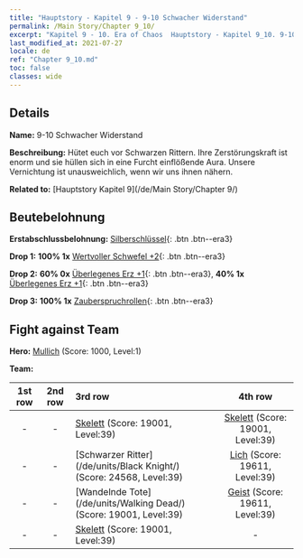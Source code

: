 ```yaml
---
title: "Hauptstory - Kapitel 9 - 9-10 Schwacher Widerstand"
permalink: /Main Story/Chapter 9_10/
excerpt: "Kapitel 9 - 10. Era of Chaos  Hauptstory - Kapitel 9_10. 9-10 Schwacher Widerstand"
last_modified_at: 2021-07-27
locale: de
ref: "Chapter 9_10.md"
toc: false
classes: wide
---
```


## Details

 **Name:** 9-10 Schwacher Widerstand

 **Beschreibung:** Hütet euch vor Schwarzen Rittern. Ihre Zerstörungskraft ist enorm und sie hüllen sich in eine Furcht einflößende Aura. Unsere Vernichtung ist unausweichlich, wenn wir uns ihnen nähern.

 **Related to:** [Hauptstory Kapitel 9](/de/Main Story/Chapter 9/)

## Beutebelohnung

 **Erstabschlussbelohnung:** [Silberschlüssel](/ItemsDE/con_693/){: .btn .btn--era3}

 **Drop 1:** **100% 1x** [Wertvoller Schwefel +2](/ItemsDE/mat_29/){: .btn .btn--era3}

 **Drop 2:** **60% 0x** [Überlegenes Erz +1](/ItemsDE/mat_19/){: .btn .btn--era3}, **40% 1x** [Überlegenes Erz +1](/ItemsDE/mat_19/){: .btn .btn--era3}

 **Drop 3:** **100% 1x** [Zauberspruchrollen](/ItemsDE/con_694/){: .btn .btn--era3}


## Fight against Team
 **Hero:** [Mullich](/de/heroes/Mullich/) (Score: 1000, Level:1)

 **Team:**


  | 1st row | 2nd row | 3rd row | 4th row |
  |:----:|:----:|:----|:----:|
  | - | - | [Skelett](/de/units/Skeleton/) (Score: 19001, Level:39)  | [Skelett](/de/units/Skeleton/) (Score: 19001, Level:39)  |
  | - | - | [Schwarzer Ritter](/de/units/Black Knight/) (Score: 24568, Level:39)  | [Lich](/de/units/Lich/) (Score: 19611, Level:39)  |
  | - | - | [Wandelnde Tote](/de/units/Walking Dead/) (Score: 19001, Level:39)  | [Geist](/de/units/Wight/) (Score: 19611, Level:39)  |
  | - | - | [Skelett](/de/units/Skeleton/) (Score: 19001, Level:39)  | - |


